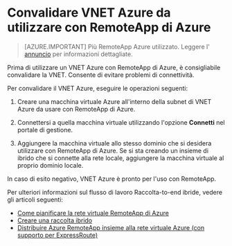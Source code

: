 
<properties
    pageTitle="Convalidare VNET Azure da utilizzare con Azure RemoteApp | Microsoft Azure"
    description="Informazioni su come assicurarsi che il VNET Azure sia pronto per l'utilizzo con RemoteApp di Azure"
    services="remoteapp"
    documentationCenter=""
    authors="lizap"
    manager="mbaldwin" />

<tags
    ms.service="remoteapp"
    ms.workload="compute"
    ms.tgt_pltfrm="na"
    ms.devlang="na"
    ms.topic="article"
    ms.date="08/15/2016"
    ms.author="elizapo" />



# <a name="validate-the-azure-vnet-to-use-with-azure-remoteapp"></a>Convalidare VNET Azure da utilizzare con RemoteApp di Azure

> [AZURE.IMPORTANT]
> Più RemoteApp Azure utilizzato. Leggere l' [annuncio](https://go.microsoft.com/fwlink/?linkid=821148) per informazioni dettagliate.

Prima di utilizzare un VNET Azure con RemoteApp di Azure, è consigliabile convalidare la VNET. Consente di evitare problemi di connettività.

Per convalidare il VNET Azure, eseguire le operazioni seguenti:

1. Creare una macchina virtuale Azure all'interno della subnet di VNET Azure da usare con RemoteApp di Azure.

2. Connettersi a quella macchina virtuale utilizzando l'opzione **Connetti** nel portale di gestione.
3. Aggiungere la macchina virtuale allo stesso dominio che si desidera utilizzare con RemoteApp di Azure. Se si sta creando un insieme di ibrido che si connette alla rete locale, aggiungere la macchina virtuale al proprio dominio locale.

In caso di esito negativo, VNET Azure è pronto per l'uso con RemoteApp.

Per ulteriori informazioni sul flusso di lavoro Raccolta-to-end ibride, vedere gli articoli seguenti:

- [Come pianificare la rete virtuale RemoteApp di Azure](remoteapp-planvnet.md)
- [Creare una raccolta ibrido](remoteapp-create-hybrid-deployment.md)
- [Distribuire Azure RemoteApp insieme alla rete virtuale Azure (con supporto per ExpressRoute)](http://blogs.msdn.com/b/rds/archive/2015/04/23/deploy-azure-remoteapp-collection-to-your-azure-virtual-network-with-support-for-expressroute.aspx)
